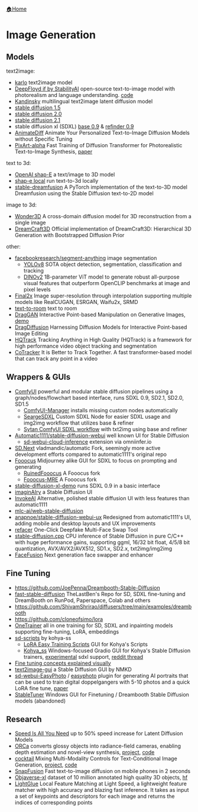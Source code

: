 [🏠Home](README.md)

# Image Generation

## Models
 text2image:
- [karlo](https://github.com/kakaobrain/karlo) text2image model
- [DeepFloyd if by StabilityAI](https://huggingface.co/DeepFloyd/IF-I-XL-v1.0) open-source text-to-image model with photorealism and language understanding. [code](https://github.com/deep-floyd/IF)
- [Kandinsky](https://github.com/ai-forever/Kandinsky-2) multilingual text2image latent diffusion model
- [stable diffusion 1.5](https://huggingface.co/runwayml/stable-diffusion-v1-5)
- [stable diffusion 2.0](https://huggingface.co/stabilityai/stable-diffusion-2)
- [stable diffusion 2.1](https://huggingface.co/stabilityai/stable-diffusion-2-1)
- stable diffusion xl (SDXL) [base 0.9](https://huggingface.co/stabilityai/stable-diffusion-xl-base-0.9) & [refinder 0.9](https://huggingface.co/stabilityai/stable-diffusion-xl-refiner-0.9)
- [AnimateDiff](https://github.com/guoyww/AnimateDiff) Animate Your Personalized Text-to-Image Diffusion Models without Specific Tuning
- [PixArt-alpha](https://github.com/PixArt-alpha/PixArt-alpha) Fast Training of Diffusion Transformer for Photorealistic Text-to-Image Synthesis, [paper](https://arxiv.org/abs/2310.00426)

 text to 3d:
- [OpenAI shap-E](https://github.com/openai/shap-e) a text/image to 3D model
- [shap-e local](https://github.com/kedzkiest/shap-e-local) run text-to-3d locally
- [stable-dreamfusion](https://github.com/ashawkey/stable-dreamfusion) A PyTorch implementation of the text-to-3D model Dreamfusion using the Stable Diffusion text-to-2D model

 image to 3d:
- [Wonder3D](https://github.com/xxlong0/Wonder3D) A cross-domain diffusion model for 3D reconstruction from a single image
- [DreamCraft3D](https://github.com/deepseek-ai/DreamCraft3D) Official implementation of DreamCraft3D: Hierarchical 3D Generation with Bootstrapped Diffusion Prior

other:
- [facebookresearch/segment-anything](https://github.com/facebookresearch/segment-anything) image segmentation
  - [YOLOv8](https://github.com/ultralytics/ultralytics) SOTA object detection, segmentation, classification and tracking
  - [DINOv2](https://github.com/facebookresearch/dinov2) 1B-parameter ViT model to generate robust all-purpose visual features that outperform OpenCLIP benchmarks at image and pixel levels
- [Final2x](https://github.com/Tohrusky/Final2x) Image super-resolution through interpolation supporting multiple models like RealCUGAN, ESRGAN, Waifu2x, SRMD
-  [text-to-room](https://lukashoel.github.io/text-to-room/) text to room
- [DragGAN](https://github.com/XingangPan/DragGAN) Interactive Point-based Manipulation on Generative Images, [demo](https://vcai.mpi-inf.mpg.de/projects/DragGAN/)
- [DragDiffusion](https://github.com/Yujun-Shi/DragDiffusion) Harnessing Diffusion Models for Interactive Point-based Image Editing
- [HQTrack](https://github.com/jiawen-zhu/hqtrack) Tracking Anything in High Quality (HQTrack) is a framework for high performance video object tracking and segmentation
- [CoTracker](https://github.com/facebookresearch/co-tracker) It is Better to Track Together. A fast transformer-based model that can track any point in a video

## Wrappers & GUIs
- [ComfyUI](https://github.com/comfyanonymous/ComfyUI) powerful and modular stable diffusion pipelines using a graph/nodes/flowchart based interface, runs SDXL 0.9, SD2.1, SD2.0, SD1.5
  - [ComfyUI-Manager](https://github.com/ltdrdata/ComfyUI-Manager) installs missing custom nodes automatically
  - [SeargeSDXL](https://github.com/SeargeDP/SeargeSDXL) Custom SDXL Node for easier SDXL usage and img2img workflow that utilizes base & refiner
  - [Sytan ComfyUI SDXL workflow](https://github.com/SytanSD/Sytan-SDXL-ComfyUI/tree/main) with txt2img using base and refiner
- [Automatic1111/stable-diffusion-webui](https://github.com/AUTOMATIC1111/stable-diffusion-webui) well known UI for Stable Diffusion
  - [sd-webui-cloud-inference](https://github.com/omniinfer/sd-webui-cloud-inference) extension via omniinfer.io
- [SD.Next](https://github.com/vladmandic/automatic) vladmandic/automatic Fork, seemingly more active development efforts compared to automatic1111's original repo
- [Fooocus](https://github.com/lllyasviel/Fooocus) Midjourney alike GUI for SDXL to focus on prompting and generating
  - [RuinedFooocus](https://github.com/runew0lf/RuinedFooocus) A Fooocus fork
  - [Fooocus-MRE](https://github.com/MoonRide303/Fooocus-MRE) A Fooocus fork
- [stable-diffusion-xl-demo](https://github.com/FurkanGozukara/stable-diffusion-xl-demo) runs SDXL 0.9 in a basic interface
- [imaginAIry](https://github.com/brycedrennan/imaginAIry/blob/master/README.md) a Stable Diffusion UI
- [InvokeAI](https://github.com/invoke-ai/InvokeAI)  Alternative, polished stable diffusion UI with less features than automatic1111
- [mlc-ai/web-stable-diffusion](https://github.com/mlc-ai/web-stable-diffusion)
- [anapnoe/stable-diffusion-webui-ux](https://github.com/anapnoe/stable-diffusion-webui-ux) Redesigned from automatic1111's UI, adding mobile and desktop layouts and UX improvements
- [refacer](https://github.com/xaviviro/refacer) One-Click Deepfake Multi-Face Swap Tool
- [stable-diffusion.cpp](https://github.com/leejet/stable-diffusion.cpp) CPU inference of Stable Diffusion in pure C/C++ with huge performance gains, supporting ggml, 16/32 bit float, 4/5/8 bit quantization, AVX/AVX2/AVX512, SD1.x, SD2.x, txt2img/img2img
- [FaceFusion](https://github.com/facefusion/facefusion) Next generation face swapper and enhancer

## Fine Tuning
- https://github.com/JoePenna/Dreambooth-Stable-Diffusion
- [fast-stable-diffusion](https://github.com/TheLastBen/fast-stable-diffusion) TheLastBen's Repo for SD, SDXL fine-tuning and DreamBooth on RunPod, Paperspace, Colab and others
- https://github.com/ShivamShrirao/diffusers/tree/main/examples/dreambooth
- https://github.com/cloneofsimo/lora
- [OneTrainer](https://github.com/Nerogar/OneTrainer) all in one training for SD, SDXL and inpainting models supporting fine-tuning, LoRA, embeddings
- [sd-scripts](https://github.com/kohya-ss/sd-scripts) by kohya-ss
  - [LoRA Easy Training Scripts](https://github.com/derrian-distro/LoRA_Easy_Training_Scripts) GUI for Kohya's Scripts
  - [Kohya_ss](https://github.com/bmaltais/kohya_ss) Windows-focused Gradio GUI for Kohya's Stable Diffusion trainers, [experimental](https://github.com/bmaltais/kohya_ss/tree/sdxl) sdxl support, [reddit thread](https://www.reddit.com/r/StableDiffusion/comments/14xhpxm/dreambooth_sdxl_09/)
- [Fine tuning concepts explained visually](https://github.com/cloneofsimo/lora/discussions/67)
- [text2image-gui](https://github.com/n00mkrad/text2image-gui) a Stable Diffusion GUI by NMKD
- [sd-webui-EasyPhoto](https://github.com/aigc-apps/sd-webui-EasyPhoto) / [easyphoto](https://github.com/aigc-apps/easyphoto) plugin for generating AI portraits that can be used to train digital doppelgangers with 5-10 photos and a quick LoRA fine tune, [paper](https://arxiv.org/abs/2310.04672v1)
- [StableTuner](https://github.com/devilismyfriend/StableTuner) Windows GUI for Finetuning / Dreambooth Stable Diffusion models (abandoned)

## Research
- [Speed Is All You Need](https://arxiv.org/abs/2304.11267) up to 50% speed increase for Latent Diffusion Models
- [ORCa](https://arxiv.org/abs/2212.04531) converts glossy objects into radiance-field cameras, enabling depth estimation and novel-view synthesis, [project](https://ktiwary2.github.io/objectsascam/), [code](https://github.com/ktiwary2/orca)
- [cocktail](https://mhh0318.github.io/cocktail/) Mixing Multi-Modality Controls for Text-Conditional Image Generation, [project](https://mhh0318.github.io/cocktail/), [code](https://github.com/mhh0318/Cocktail)
- [SnapFusion](https://snap-research.github.io/SnapFusion/) Fast text-to-image diffusion on mobile phones in 2 seconds
- [Objaverse-xl](https://objaverse.allenai.org/objaverse-xl-paper.pdf) dataset of 10 million annotated high quality 3D objects, [hf](https://huggingface.co/datasets/allenai/objaverse)
- [LightGlue](https://github.com/cvg/LightGlue) Local Feature Matching at Light Speed, a lightweight feature matcher with high accuracy and blazing fast inference. It takes as input a set of keypoints and descriptors for each image and returns the indices of corresponding points